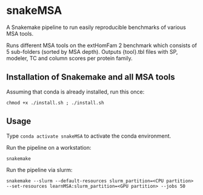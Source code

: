 # snakeMSA
A Snakemake pipeline to run easily reproducible benchmarks of various MSA tools.

Runs different MSA tools on the extHomFam 2 benchmark which consists of 5 sub-folders (sorted by MSA depth). Outputs {tool}.tbl files with SP, modeler, TC and column scores per protein family. 

## Installation of Snakemake and all MSA tools 
Assuming that conda is already installed, run this once:

`chmod +x ./install.sh ; ./install.sh`

## Usage

Type `conda activate snakeMSA` to activate the conda environment.

Run the pipeline on a workstation:

`snakemake`

Run the pipeline via slurm:

`snakemake --slurm --default-resources slurm_partition=<CPU partition> --set-resources learnMSA:slurm_partition=<GPU partition> --jobs 50`
